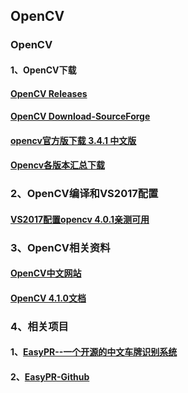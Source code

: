 ## OpenCV
### OpenCV
#### 1、OpenCV下载
#### [OpenCV Releases](https://opencv.org/releases/)
#### [OpenCV Download-SourceForge](https://sourceforge.net/projects/opencvlibrary/files/4.1.0/opencv-4.1.0-vc14_vc15.exe/download)
#### [opencv官方版下载 3.4.1 中文版](http://www.kuhou.com/dnrj/9086.html)
#### [Opencv各版本汇总下载](https://blog.csdn.net/omodao1/article/details/80276834)

### 2、OpenCV编译和VS2017配置
#### [VS2017配置opencv 4.0.1亲测可用](https://jingyan.baidu.com/article/ce4366496d08e43773afd3c6.html)
### 3、OpenCV相关资料
#### [OpenCV中文网站](http://www.opencv.org.cn)
#### [OpenCV 4.1.0文档](https://docs.opencv.org/4.1.0/)

### 4、相关项目
#### 1、[EasyPR--一个开源的中文车牌识别系统](http://www.cnblogs.com/subconscious/p/3979988.html)
#### 2、[EasyPR-Github](https://github.com/liuruoze/EasyPR)
